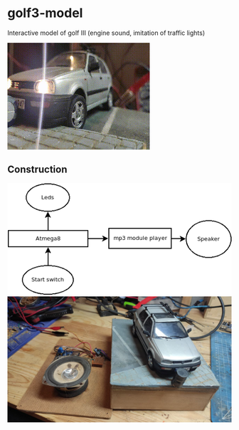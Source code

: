# golf3-model
Interactive model of golf III (engine sound, imitation of traffic lights)

![vid](/doc/golf.gif)

## Construction
![diagram](/doc/diag.png)
![photo](/doc/4.jpg)
